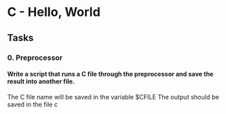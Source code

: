 # C - Hello, World

## Tasks

### 0. Preprocessor

#### Write a script that runs a C file through the preprocessor and save the result into another file.

The C file name will be saved in the variable $CFILE
The output should be saved in the file c

###
